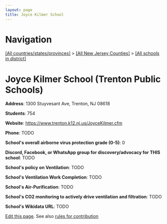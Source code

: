 ```yaml
---
layout: page
title: Joyce Kilmer School
---
```

# Navigation

[[All countries/states/provinces]](../../../..) > [[All New Jersey Counties]](../../..) > [[All schools in district]](..)

# Joyce Kilmer School (Trenton Public Schools)

**Address**: 1300 Stuyvesant Ave, Trenton, NJ 08618

**Students**: 754

**Website**: <https://www.trenton.k12.nj.us/JoyceKilmer.cfm>

**Phone**: TODO

**School's overall airborne virus protection grade (0-5)**: 0

**Discord, Facebook, or WhatsApp group for discovery/advocacy for THIS school**: TODO

**School's policy on Ventilation**: TODO

**School's Ventilation Work Completion**: TODO

**School's Air-Purification**: TODO

**School's CO2 monitoring to actively drive ventilation and filtration**: TODO

**School's Wikidata URL**: TODO


[Edit this page](https://github.com/ventilate-schools/NJ/edit/main/./Mercer/Trenton_Public_Schools/Joyce_Kilmer_School.md). See also [rules for contribution](../../../contribution-rules/)